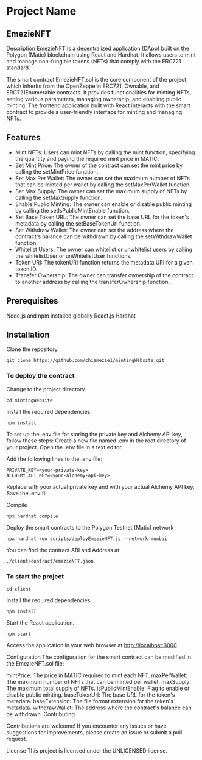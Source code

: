 # Project Name

## EmezieNFT

Description
EmezieNFT is a decentralized application (DApp) built on the Polygon (Matic) blockchain using React and Hardhat. It allows users to mint and manage non-fungible tokens (NFTs) that comply with the ERC721 standard.

The smart contract EmezieNFT.sol is the core component of the project, which inherits from the OpenZeppelin ERC721, Ownable, and ERC721Enumerable contracts. It provides functionalities for minting NFTs, setting various parameters, managing ownership, and enabling public minting. The frontend application built with React interacts with the smart contract to provide a user-friendly interface for minting and managing NFTs.

## Features

+ Mint NFTs: Users can mint NFTs by calling the mint function, specifying the quantity and paying the required mint price in MATIC.
+ Set Mint Price: The owner of the contract can set the mint price by calling the setMintPrice function.
+ Set Max Per Wallet: The owner can set the maximum number of NFTs that can be minted per wallet by calling the setMaxPerWallet function.
+ Set Max Supply: The owner can set the maximum supply of NFTs by calling the setMaxSupply function.
+ Enable Public Minting: The owner can enable or disable public minting by calling the setIsPublicMintEnable function.
+ Set Base Token URL: The owner can set the base URL for the token's metadata by calling the setBaseTokenUrl function.
+ Set Withdraw Wallet: The owner can set the address where the contract's balance can be withdrawn by calling the setWithdrawWallet function.
+ Whitelist Users: The owner can whitelist or unwhitelist users by calling the whitelistUser or unWhitelistUser functions.
+ Token URI: The tokenURI function returns the metadata URI for a given token ID.
+ Transfer Ownership: The owner can transfer ownership of the contract to another address by calling the transferOwnership function.

## Prerequisites

Node.js and npm installed globally
React.js
Hardhat

## Installation

Clone the repository.

```
git clone https://github.com/chiemezie1/mintingWebsite.git
```

### To deploy the contract

Change to the project directory.

```
cd mintingWebsite
```

Install the required dependencies.

```
npm install
```

To set up the .env file for storing the private key and Alchemy API key, follow these steps:
Create a new file named .env in the root directory of your project.
Open the .env file in a text editor.

Add the following lines to the .env file:

```
PRIVATE_KEY=<your-private-key>
ALCHEMY_API_KEY=<your-alchemy-api-key>
```

Replace <your-private-key> with your actual private key and <your-alchemy-api-key> with your actual Alchemy API key.
Save the .env fil

Compile

```
npx hardhat compile
```

Deploy the smart contracts to the Polygon Testnet (Matic) network

```
npx hardhat run scripts/deployEmezieNFT.js --network mumbai
```

You can find the contract ABI and Address at

```
./client/contract/emezieNFT.json
```

### To start the project

```
cd client
```

Install the required dependencies.

```
npm install
```

Start the React application.
```
npm start
```

Access the application in your web browser at <http://localhost:3000>.

Configuration
The configuration for the smart contract can be modified in the EmezieNFT.sol file:

mintPrice: The price in MATIC required to mint each NFT.
maxPerWallet: The maximum number of NFTs that can be minted per wallet.
maxSupply: The maximum total supply of NFTs.
isPublicMintEnable: Flag to enable or disable public minting.
baseTokenUrl: The base URL for the token's metadata.
baseExtension: The file format extension for the token's metadata.
withdrawWallet: The address where the contract's balance can be withdrawn.
Contributing

Contributions are welcome! If you encounter any issues or have suggestions for improvements, please create an issue or submit a pull request.

License
This project is licensed under the UNLICENSED license.
